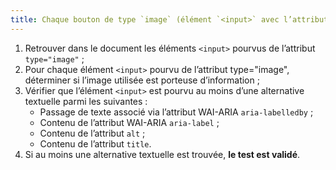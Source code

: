 ```yaml
---
title: Chaque bouton de type `image` (élément `<input>` avec l’attribut `type="image"`) a-t-il une [alternative textuelle](#alternative-textuelle-image) ?
---
```


1. Retrouver dans le document les éléments `<input>` pourvus de l’attribut `type="image"` ;
2. Pour chaque élément `<input>` pourvu de l’attribut type="image", déterminer si l’image utilisée est porteuse d’information ;
3. Vérifier que l’élément `<input>` est pourvu au moins d’une alternative textuelle parmi les suivantes :
   - Passage de texte associé via l’attribut WAI-ARIA `aria-labelledby` ;
   - Contenu de l’attribut WAI-ARIA `aria-label` ;
   - Contenu de l’attribut `alt` ;
   - Contenu de l’attribut `title`.
4. Si au moins une alternative textuelle est trouvée, **le test est validé**.
